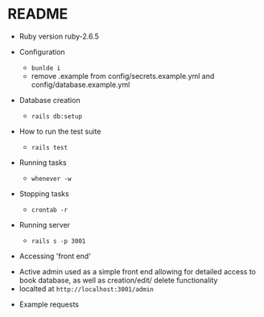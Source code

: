 # README

* Ruby version
  ruby-2.6.5

* Configuration
  - `bunlde i`
  - remove .example from config/secrets.example.yml and config/database.example.yml

* Database creation
  - `rails db:setup`

* How to run the test suite
  - `rails test`

* Running tasks
  - `whenever -w`

* Stopping tasks
  - `crontab -r`

* Running server
  - `rails s -p 3001`

* Accessing 'front end'
 - Active admin used as a simple front end allowing for detailed access to book database, as well as creation/edit/ delete functionality
 - localted at `http://localhost:3001/admin`

* Example requests
